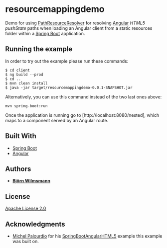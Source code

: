 # resourcemappingdemo

Demo for using [PathResourceResolver](https://docs.spring.io/spring/docs/current/javadoc-api/org/springframework/web/servlet/resource/PathResourceResolver.html)
for resolving [Angular](https://angular.io) *HTML5 pushState* paths when loading an Angular client from a static resources folder within a
[Spring Boot](https://spring.io/projects/spring-boot) application.

## Running the example 

In order to try out the example please run these commands:

```
$ cd client
$ ng build --prod
$ cd ..
$ mvn clean install
$ java -jar target/resourcemappingdemo-0.0.1-SNAPSHOT.jar
```

Alternatively, you can use this command instead of the two last ones above:

```
mvn spring-boot:run
```

Once the application is running go to [http://localhost:8080/nested], which maps to a component served by an Angular route.

## Built With

* [Spring Boot](https://spring.io/projects/spring-boot)
* [Angular](https://angular.io)

## Authors

* **[Björn Wilmsmann](https://bjoernkw.com)**

## License

[Apache License 2.0](https://www.apache.org/licenses/LICENSE-2.0)

## Acknowledgments

* [Michel Palourdio](https://github.com/mpalourdio) for his
[SpringBootAngularHTML5](https://github.com/mpalourdio/SpringBootAngularHTML5) example this example was built on.
